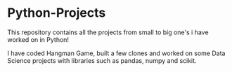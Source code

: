 # Python-Projects
This repository contains all the projects from small to big one's i have worked on in Python!

I have coded Hangman Game, built a few clones and worked on some Data Science projects with libraries such as pandas, numpy and scikit.
